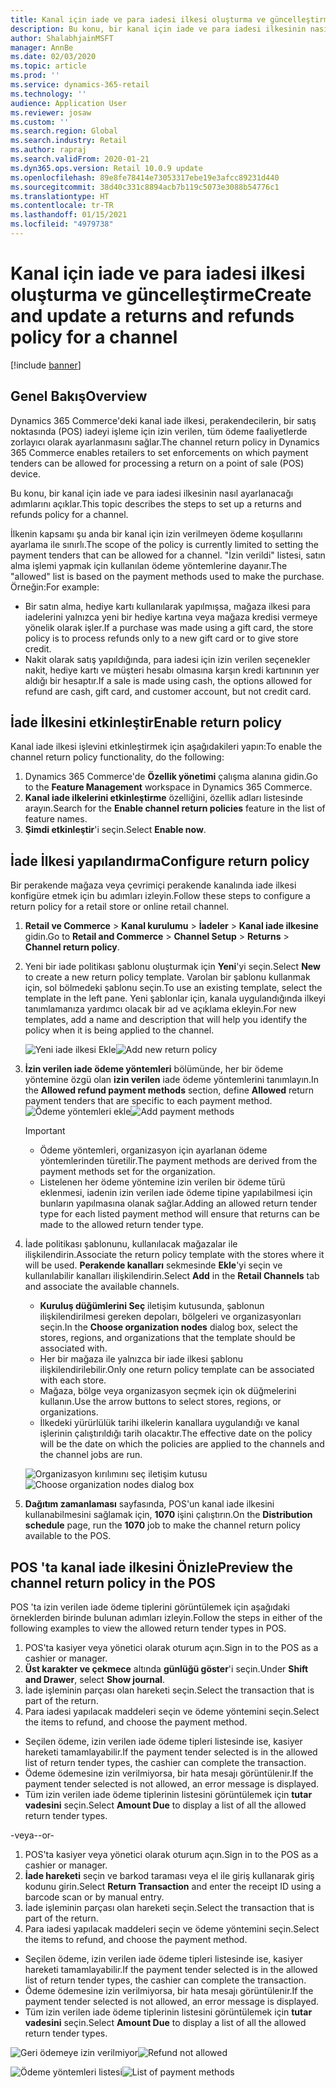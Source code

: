 ```yaml
---
title: Kanal için iade ve para iadesi ilkesi oluşturma ve güncelleştirme
description: Bu konu, bir kanal için iade ve para iadesi ilkesinin nasıl ayarlanacağını açıklar.
author: ShalabhjainMSFT
manager: AnnBe
ms.date: 02/03/2020
ms.topic: article
ms.prod: ''
ms.service: dynamics-365-retail
ms.technology: ''
audience: Application User
ms.reviewer: josaw
ms.custom: ''
ms.search.region: Global
ms.search.industry: Retail
ms.author: rapraj
ms.search.validFrom: 2020-01-21
ms.dyn365.ops.version: Retail 10.0.9 update
ms.openlocfilehash: 89e8fe78414e73053317ebe19e3afcc89231d440
ms.sourcegitcommit: 38d40c331c8894acb7b119c5073e3088b54776c1
ms.translationtype: HT
ms.contentlocale: tr-TR
ms.lasthandoff: 01/15/2021
ms.locfileid: "4979738"
---
```

# <a name="create-and-update-a-returns-and-refunds-policy-for-a-channel"></a><span data-ttu-id="4d604-103">Kanal için iade ve para iadesi ilkesi oluşturma ve güncelleştirme</span><span class="sxs-lookup"><span data-stu-id="4d604-103">Create and update a returns and refunds policy for a channel</span></span>

[!include [banner](includes/banner.md)]

## <a name="overview"></a><span data-ttu-id="4d604-104">Genel Bakış</span><span class="sxs-lookup"><span data-stu-id="4d604-104">Overview</span></span>

<span data-ttu-id="4d604-105">Dynamics 365 Commerce'deki kanal iade ilkesi, perakendecilerin, bir satış noktasında (POS) iadeyi işleme için izin verilen, tüm ödeme faaliyetlerde zorlayıcı olarak ayarlanmasını sağlar.</span><span class="sxs-lookup"><span data-stu-id="4d604-105">The channel return policy in Dynamics 365 Commerce enables retailers to set enforcements on which payment tenders can be allowed for processing a return on a point of sale (POS) device.</span></span>  

<span data-ttu-id="4d604-106">Bu konu, bir kanal için iade ve para iadesi ilkesinin nasıl ayarlanacağı adımlarını açıklar.</span><span class="sxs-lookup"><span data-stu-id="4d604-106">This topic describes the steps to set up a returns and refunds policy for a channel.</span></span>

<span data-ttu-id="4d604-107">İlkenin kapsamı şu anda bir kanal için izin verilmeyen ödeme koşullarını ayarlama ile sınırlı.</span><span class="sxs-lookup"><span data-stu-id="4d604-107">The scope of the policy is currently limited to setting the payment tenders that can be allowed for a channel.</span></span> <span data-ttu-id="4d604-108">"İzin verildi" listesi, satın alma işlemi yapmak için kullanılan ödeme yöntemlerine dayanır.</span><span class="sxs-lookup"><span data-stu-id="4d604-108">The "allowed" list is based on the payment methods used to make the purchase.</span></span> <span data-ttu-id="4d604-109">Örneğin:</span><span class="sxs-lookup"><span data-stu-id="4d604-109">For example:</span></span>

- <span data-ttu-id="4d604-110">Bir satın alma, hediye kartı kullanılarak yapılmışsa, mağaza ilkesi para iadelerini yalnızca yeni bir hediye kartına veya mağaza kredisi vermeye yönelik olarak işler.</span><span class="sxs-lookup"><span data-stu-id="4d604-110">If a purchase was made using a gift card, the store policy is to process refunds only to a new gift card or to give store credit.</span></span> 
- <span data-ttu-id="4d604-111">Nakit olarak satış yapıldığında, para iadesi için izin verilen seçenekler nakit, hediye kartı ve müşteri hesabı olmasına karşın kredi kartınının yer aldığı bir hesaptır.</span><span class="sxs-lookup"><span data-stu-id="4d604-111">If a sale is made using cash, the options allowed for refund are cash, gift card, and customer account, but not credit card.</span></span> 


## <a name="enable-return-policy"></a><span data-ttu-id="4d604-112">İade İlkesini etkinleştir</span><span class="sxs-lookup"><span data-stu-id="4d604-112">Enable return policy</span></span>

<span data-ttu-id="4d604-113">Kanal iade ilkesi işlevini etkinleştirmek için aşağıdakileri yapın:</span><span class="sxs-lookup"><span data-stu-id="4d604-113">To enable the channel return policy functionality, do the following:</span></span>

1. <span data-ttu-id="4d604-114">Dynamics 365 Commerce'de **Özellik yönetimi** çalışma alanına gidin.</span><span class="sxs-lookup"><span data-stu-id="4d604-114">Go to the **Feature Management** workspace in Dynamics 365 Commerce.</span></span>
2. <span data-ttu-id="4d604-115">**Kanal iade ilkelerini etkinleştirme** özelliğini, özellik adları listesinde arayın.</span><span class="sxs-lookup"><span data-stu-id="4d604-115">Search for the **Enable channel return policies** feature in the list of feature names.</span></span>
3. <span data-ttu-id="4d604-116">**Şimdi etkinleştir**'i seçin.</span><span class="sxs-lookup"><span data-stu-id="4d604-116">Select **Enable now**.</span></span> 

## <a name="configure-return-policy"></a><span data-ttu-id="4d604-117">İade İlkesi yapılandırma</span><span class="sxs-lookup"><span data-stu-id="4d604-117">Configure return policy</span></span>

<span data-ttu-id="4d604-118">Bir perakende mağaza veya çevrimiçi perakende kanalında iade ilkesi konfigüre etmek için bu adımları izleyin.</span><span class="sxs-lookup"><span data-stu-id="4d604-118">Follow these steps to configure a return policy for a retail store or online retail channel.</span></span>

1. <span data-ttu-id="4d604-119">**Retail ve Commerce** \> **Kanal kurulumu** \> **İadeler** \> **Kanal iade ilkesine** gidin.</span><span class="sxs-lookup"><span data-stu-id="4d604-119">Go to **Retail and Commerce** \> **Channel Setup** \> **Returns** \> **Channel return policy**.</span></span>

2. <span data-ttu-id="4d604-120">Yeni bir iade politikası şablonu oluşturmak için **Yeni**'yi seçin.</span><span class="sxs-lookup"><span data-stu-id="4d604-120">Select **New** to create a new return policy template.</span></span> <span data-ttu-id="4d604-121">Varolan bir şablonu kullanmak için, sol bölmedeki şablonu seçin.</span><span class="sxs-lookup"><span data-stu-id="4d604-121">To use an existing template, select the template in the left pane.</span></span> <span data-ttu-id="4d604-122">Yeni şablonlar için, kanala uygulandığında ilkeyi tanımlamanıza yardımcı olacak bir ad ve açıklama ekleyin.</span><span class="sxs-lookup"><span data-stu-id="4d604-122">For new templates, add a name and description that will help you identify the policy when it is being applied to the channel.</span></span>

   <span data-ttu-id="4d604-123">![Yeni iade ilkesi Ekle](media/Return-policy-page1.png "Yeni iade ilkesi Ekle")</span><span class="sxs-lookup"><span data-stu-id="4d604-123">![Add new return policy](media/Return-policy-page1.png "Add new return rolicy")</span></span>
     
   
3. <span data-ttu-id="4d604-124">**İzin verilen iade ödeme yöntemleri** bölümünde, her bir ödeme yöntemine özgü olan **izin verilen** iade ödeme yöntemlerini tanımlayın.</span><span class="sxs-lookup"><span data-stu-id="4d604-124">In the **Allowed refund payment methods** section, define **Allowed** return payment tenders that are specific to each payment method.</span></span>
   <span data-ttu-id="4d604-125">![Ödeme yöntemleri ekle](media/Return-policy-page2.PNG "Ödeme türü başına izin verilen ödeme yöntemlerini ayarla")</span><span class="sxs-lookup"><span data-stu-id="4d604-125">![Add payment methods](media/Return-policy-page2.PNG "Set allowed payment methods per payment type")</span></span>
   
    > [!IMPORTANT]
    > - <span data-ttu-id="4d604-126">Ödeme yöntemleri, organizasyon için ayarlanan ödeme yöntemlerinden türetilir.</span><span class="sxs-lookup"><span data-stu-id="4d604-126">The payment methods are derived from the payment methods set for the organization.</span></span>
    > - <span data-ttu-id="4d604-127">Listelenen her ödeme yöntemine izin verilen bir ödeme türü eklenmesi, iadenin izin verilen iade ödeme tipine yapılabilmesi için bunların yapılmasına olanak sağlar.</span><span class="sxs-lookup"><span data-stu-id="4d604-127">Adding an allowed return tender type for each listed payment method will ensure that returns can be made to the allowed return tender type.</span></span>
    
4. <span data-ttu-id="4d604-128">İade politikası şablonunu, kullanılacak mağazalar ile ilişkilendirin.</span><span class="sxs-lookup"><span data-stu-id="4d604-128">Associate the return policy template with the stores where it will be used.</span></span> <span data-ttu-id="4d604-129">**Perakende kanalları** sekmesinde **Ekle**'yi seçin ve kullanılabilir kanalları ilişkilendirin.</span><span class="sxs-lookup"><span data-stu-id="4d604-129">Select **Add** in the **Retail Channels** tab and associate the available channels.</span></span> 

    - <span data-ttu-id="4d604-130">**Kuruluş düğümlerini Seç** iletişim kutusunda, şablonun ilişkilendirilmesi gereken depoları, bölgeleri ve organizasyonları seçin.</span><span class="sxs-lookup"><span data-stu-id="4d604-130">In the **Choose organization nodes** dialog box, select the stores, regions, and organizations that the template should be associated with.</span></span>
    - <span data-ttu-id="4d604-131">Her bir mağaza ile yalnızca bir iade ilkesi şablonu ilişkilendirilebilir.</span><span class="sxs-lookup"><span data-stu-id="4d604-131">Only one return policy template can be associated with each store.</span></span>
    - <span data-ttu-id="4d604-132">Mağaza, bölge veya organizasyon seçmek için ok düğmelerini kullanın.</span><span class="sxs-lookup"><span data-stu-id="4d604-132">Use the arrow buttons to select stores, regions, or organizations.</span></span>
    - <span data-ttu-id="4d604-133">İlkedeki yürürlülük tarihi ilkelerin kanallara uygulandığı ve kanal işlerinin çalıştırıldığı tarih olacaktır.</span><span class="sxs-lookup"><span data-stu-id="4d604-133">The effective date on the policy will be the date on which the policies are applied to the channels and the channel jobs are run.</span></span> 

    <span data-ttu-id="4d604-134">![Organizasyon kırılımını seç iletişim kutusu](media/Return-policy-page3.PNG "Organizasyon kırılımını seç iletişim kutusu")</span><span class="sxs-lookup"><span data-stu-id="4d604-134">![Choose organization nodes dialog box](media/Return-policy-page3.PNG "Choose organization nodes dialog box")</span></span>

5. <span data-ttu-id="4d604-135">**Dağıtım zamanlaması** sayfasında, POS'un kanal iade ilkesini kullanabilmesini sağlamak için, **1070** işini çalıştırın.</span><span class="sxs-lookup"><span data-stu-id="4d604-135">On the **Distribution schedule** page, run the **1070** job to make the channel return policy available to the POS.</span></span>

## <a name="preview-the-channel-return-policy-in-the-pos"></a><span data-ttu-id="4d604-136">POS 'ta kanal iade ilkesini Önizle</span><span class="sxs-lookup"><span data-stu-id="4d604-136">Preview the channel return policy in the POS</span></span>

<span data-ttu-id="4d604-137">POS 'ta izin verilen iade ödeme tiplerini görüntülemek için aşağıdaki örneklerden birinde bulunan adımları izleyin.</span><span class="sxs-lookup"><span data-stu-id="4d604-137">Follow the steps in either of the following examples to view the allowed return tender types in POS.</span></span>

1. <span data-ttu-id="4d604-138">POS'ta kasiyer veya yönetici olarak oturum açın.</span><span class="sxs-lookup"><span data-stu-id="4d604-138">Sign in to the POS as a cashier or manager.</span></span>
2. <span data-ttu-id="4d604-139">**Üst karakter ve çekmece** altında **günlüğü göster**'i seçin.</span><span class="sxs-lookup"><span data-stu-id="4d604-139">Under **Shift and Drawer**, select **Show journal**.</span></span>
3. <span data-ttu-id="4d604-140">İade işleminin parçası olan hareketi seçin.</span><span class="sxs-lookup"><span data-stu-id="4d604-140">Select the transaction that is part of the return.</span></span> 
4. <span data-ttu-id="4d604-141">Para iadesi yapılacak maddeleri seçin ve ödeme yöntemini seçin.</span><span class="sxs-lookup"><span data-stu-id="4d604-141">Select the items to refund, and choose the payment method.</span></span>  
- <span data-ttu-id="4d604-142">Seçilen ödeme, izin verilen iade ödeme tipleri listesinde ise, kasiyer hareketi tamamlayabilir.</span><span class="sxs-lookup"><span data-stu-id="4d604-142">If the payment tender selected is in the allowed list of return tender types, the cashier can complete the transaction.</span></span>
- <span data-ttu-id="4d604-143">Ödeme ödemesine izin verilmiyorsa, bir hata mesajı görüntülenir.</span><span class="sxs-lookup"><span data-stu-id="4d604-143">If the payment tender selected is not allowed, an error message is displayed.</span></span>
- <span data-ttu-id="4d604-144">Tüm izin verilen iade ödeme tiplerinin listesini görüntülemek için **tutar vadesini** seçin.</span><span class="sxs-lookup"><span data-stu-id="4d604-144">Select **Amount Due** to display a list of all the allowed return tender types.</span></span>

<span data-ttu-id="4d604-145">-veya-</span><span class="sxs-lookup"><span data-stu-id="4d604-145">-or-</span></span>

1. <span data-ttu-id="4d604-146">POS'ta kasiyer veya yönetici olarak oturum açın.</span><span class="sxs-lookup"><span data-stu-id="4d604-146">Sign in to the POS as a cashier or manager.</span></span>
2. <span data-ttu-id="4d604-147">**İade hareketi** seçin ve barkod taraması veya el ile giriş kullanarak giriş kodunu girin.</span><span class="sxs-lookup"><span data-stu-id="4d604-147">Select **Return Transaction** and enter the receipt ID using a barcode scan or by manual entry.</span></span> 
3. <span data-ttu-id="4d604-148">İade işleminin parçası olan hareketi seçin.</span><span class="sxs-lookup"><span data-stu-id="4d604-148">Select the transaction that is part of the return.</span></span> 
4. <span data-ttu-id="4d604-149">Para iadesi yapılacak maddeleri seçin ve ödeme yöntemini seçin.</span><span class="sxs-lookup"><span data-stu-id="4d604-149">Select the items to refund, and choose the payment method.</span></span>  
- <span data-ttu-id="4d604-150">Seçilen ödeme, izin verilen iade ödeme tipleri listesinde ise, kasiyer hareketi tamamlayabilir.</span><span class="sxs-lookup"><span data-stu-id="4d604-150">If the payment tender selected is in the allowed list of return tender types, the cashier can complete the transaction.</span></span>
- <span data-ttu-id="4d604-151">Ödeme ödemesine izin verilmiyorsa, bir hata mesajı görüntülenir.</span><span class="sxs-lookup"><span data-stu-id="4d604-151">If the payment tender selected is not allowed, an error message is displayed.</span></span>
- <span data-ttu-id="4d604-152">Tüm izin verilen iade ödeme tiplerinin listesini görüntülemek için **tutar vadesini** seçin.</span><span class="sxs-lookup"><span data-stu-id="4d604-152">Select **Amount Due** to display a list of all the allowed return tender types.</span></span>

<span data-ttu-id="4d604-153">![Geri ödemeye izin verilmiyor](media/Return-policy-page6.png "Geri ödeme türüne izin verilmiyor")</span><span class="sxs-lookup"><span data-stu-id="4d604-153">![Refund not allowed](media/Return-policy-page6.png "Refund type not allowed")</span></span>



<span data-ttu-id="4d604-154">![Ödeme yöntemleri listesi](media/Return-policy-page5.PNG "Geri ödeme türlerine izin veriliyor")</span><span class="sxs-lookup"><span data-stu-id="4d604-154">![List of payment methods](media/Return-policy-page5.PNG "Refund types allowed")</span></span>
